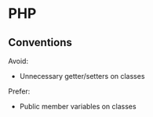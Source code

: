 PHP
===

Conventions
-----------

Avoid:
 + Unnecessary getter/setters on classes

Prefer:
 + Public member variables on classes
